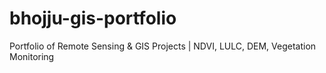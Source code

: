 # bhojju-gis-portfolio
Portfolio of Remote Sensing &amp; GIS Projects | NDVI, LULC, DEM, Vegetation Monitoring
